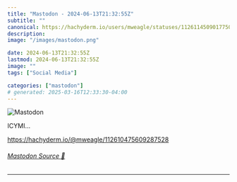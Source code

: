 ```yaml
---
title: "Mastodon - 2024-06-13T21:32:55Z"
subtitle: ""
canonical: https://hachyderm.io/users/mweagle/statuses/112611450901775094
description:
image: "/images/mastodon.png"

date: 2024-06-13T21:32:55Z
lastmod: 2024-06-13T21:32:55Z
image: ""
tags: ["Social Media"]

categories: ["mastodon"]
# generated: 2025-03-16T12:33:30-04:00
---
```

![Mastodon](/images/mastodon.png)

<p>ICYMI...</p><p><a href="https://hachyderm.io/@mweagle/112610475609287528" target="_blank" rel="nofollow noopener noreferrer" translate="no"><span class="invisible">https://</span><span class="ellipsis">hachyderm.io/@mweagle/11261047</span><span class="invisible">5609287528</span></a></p>


###### [Mastodon Source 🐘](https://hachyderm.io/@mweagle/112611450901775094)

___
